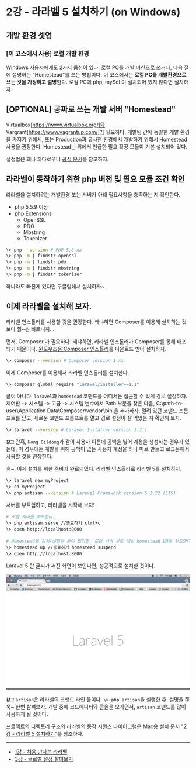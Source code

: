 # 2강 - 라라벨 5 설치하기 (on Windows)


## 개발 환경 셋업

### [이 코스에서 사용] 로컬 개발 환경

Windows 사용자에게도 2가지 옵션이 있다. 로컬 PC를 개발 머신으로 쓰거나, 다음 절에 설명하는 "Homestead"를 쓰는 방법이다. 이 코스에서는 **로컬 PC를 개발환경으로 쓰는 것을 가정하고 설명**한다. 로컬 PC에 php, mySql 이 설치되어 있지 않다면 설치하자.

## **[OPTIONAL]** 공짜로 쓰는 개발 서버 "Homestead"

Virtualbox[https://www.virtualbox.org/]와 Vargrant[https://www.vagrantup.com/]가 필요하다. 개발팀 간에 동일한 개발 환경을 가지기 위해서, 또는 Production과 유사한 환경에서 개발하기 위해서 Homestead 사용을 권장한다. Homestead는 위에서 언급한 필요 확장 모듈이 기본 설치되어 있다.

설정법은 꽤나 까다로우니 [공식 문서](http://laravel.com/docs/5.1/homestead)를 참고하자.

## 라라벨이 동작하기 위한 php 버전 및 필요 모듈 조건 확인

라라벨을 설치하려는 개발환경 또는 서버가 아래 필요사항을 충족하는 지 확인한다.
- php 5.5.9 이상
- php Extensions
    - OpenSSL
    - PDO
    - Mbstring
    - Tokenizer
    
```bash
\> php --version # PHP 5.6.xx
\> php -m | findstr openssl
\> php -m | findstr pdo
\> php -m | findstr mbstring
\> php -m | findstr tokenizer
```

하나라도 빠진게 있다면 구글링해서 설치하자~

## 이제 라라벨을 설치해 보자.

라라벨 인스톨러를 사용할 것을 권장한다. 왜냐하면 Composer를 이용해 설치하는 것 보다 훨~씬 빠르니까...

먼저, Composer 가 필요하다. 왜냐하면, 라라벨 인스톨러가 Composer를 통해 배포되기 때문이다. [윈도우즈용 Composer 인스톨러](https://getcomposer.org/Composer-Setup.exe)를 다운로드 받아 설치하자.

```bash
\> composer --version # Composer version 1.xx
```

이제 Composer를 이용해서 라라벨 인스톨러를 설치한다.

```bash
\> composer global require "laravel/installer=~1.1"
```

끝이 아니다. `laravel`과 `homestead` 코맨드를 어디서든 접근할 수 있게 경로 설정하자. 제어판 -> 시스템 -> 고급 -> 시스템 변수에서 Path 부분을 찾은 다음, C:\path-to-user\Application Data\Composer\vendor\bin 을 추가하자. 열려 있던 코맨드 프롬프트를 닫고, 새로운 코맨드 프롬프트를 열고 경로 설정이 잘 먹었는 지 확인해 보자.

```bash
\> laravel --version # Laravel Installer version 1.2.1
```

**`참고`** 간혹, `Hong Gildong`과 같이 사용자 이름에 공백을 넣어 계정을 생성하는 경우가 있는데, 이 경우에는 개발을 위해 공백이 없는 사용자 계정을 하나 따로 만들고 로그온해서 사용할 것을 권장한다.

휴~, 이제 설치를 위한 준비가 완료되었다. 라라벨 인스톨러로 라라벨 5를 설치하자.

```bash
\> laravel new myProject
\> cd myProject
\> php artisan --version # Laravel Framework version 5.1.22 (LTS)
```

서버를 부트업하고, 라라벨을 시작해 보자!

```bash
# 로컬 서버를 부트한다.
\> php artisan serve //종료하기 ctrl+c
\> open http://localhost:8000

# Homestead를 설치/셋팅한 분이 있다면, 로컬 서버 부트 대신 homestead VM를 부트한다.
\> homestead up //종료하기 homestead suspend
\> open http://localhost:8000
```

Laravel 5 란 글씨가 써진 화면이 보인다면, 성공적으로 설치한 것이다.

![](./02-hello-laravel-img-02.png)

**`참고`** `artisan`은 라라벨의 코맨드 라인 툴이다. `\> php artisan`을 실행한 후, 설명을 쭈욱~ 한번 살펴보자. 개발 중에 코드에디터와 콘솔을 오가면서, `artisan` 코맨드를 많이 사용하게 될 것이다.

프로젝트의 디렉토리 구조와 라라벨의 동작 시퀀스 다이어그램은 Mac용 설치 문서 "[2강 - 라라벨 5 설치하기](02-hello-laravel.md)"를 참조하자.

---

- [1강 - 처음 만나는 라라벨](01-welcome.md)
- [3강 - 글로벌 설정 살펴보기](03-configuration.md)